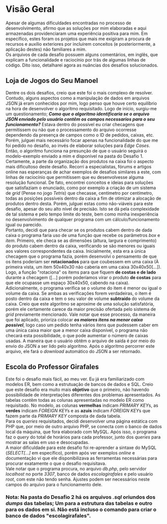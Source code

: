 # Visão Geral
Apesar de algumas dificuldades encontradas no processo de desenvolvimento, afirmo que as soluções por mim elaboradas e aqui armazenadas providenciaram uma experiência positiva para mim. Em específico, estes foram os projetos que mais me exigiram a procura de recursos e auxílio exteriores por incluírem conceitos (e posteriormente, a aplicação destes) não familiares a mim.  
Os arquivos de cada desafio possuem alguns comentários, em inglês, que explicam a funcionalidade e raciocínio por trás de algumas linhas de código. Dito isso, detalharei agora as nuâncias dos desafios solucionados.
## Loja de Jogos do Seu Manoel
Dentre os dois desafios, creio que este foi o mais complexo de resolver. Contudo, alguns aspectos como a manipulação de dados em arquivos JSON já eram conhecidos por mim, logo penso que houve certo equilíbrio na hora de desenvolver o algoritmo requisitado. Logo de início, surgiu-me um questionamento; ***Como que o algoritmo identificaria se o arquivo JSON enviado pelo usuário contêm os campos necessarios para o seu funcionamento?*** Estava dentro do possível eu criar checagens que permitissem ou não que o processamento do arquivo ocorresse dependendo da presença de campos como o ID de pedidos, caixas, etc.  
Porém, julguei mais necessário focar apenas na funcionalidade do que me foi pedido no desafio, ao invés de elaborar soluções para *Edge Cases*. Então, o algoritmo funciona na presunção de que o usuário seguirá o modelo-exemplo enviado a mim e disponível na pasta do Desafio 1.  
Certamente, a parte da organização dos produtos na caixa foi o aspecto mais dificultoso deste desafio. Recorri a especialistas, fórums e artigos online nas esperanças de achar exemplos de desafios similares a este, com linhas de raciocínio que permitissem que eu desenvolvesse alguma resolução funcional. De fato, encontrei conceitos e ideias para soluções que satisfaziam o enunciado, como por exemplo a criação de um sistema de *grid* (Pense no jogo *Tetris*) que checasse, centímetro por centímetro, todas as posições possíveis dentro da caixa a fim de otimizar a alocação de produtos dentro desta. Porém, julguei estas como não-viáveis para este desafio, apesar do seu alto nível de precisão. Isto se dá pela complexidade de tal sistema e pelo tempo limite do teste, bem como minha inexperiência no desenvolvimento de qualquer programa com um cálculo/funcionamento igual ou parecido.  
Portanto, decidi que para checar se os produtos cabem dentro de dada caixa o programa faria uso de uma função que recebe os parâmetros *box* e *item*. Primeiro, ele checa se as dimensões (altura, largura e comprimento) do produto cabem dentro da caixa, verificando se são menores ou iguais aos valores correspondentes da caixa. Inicialmente, esta era a única checagem que o programa fazia, porém desenvolvi o pensamento de que os itens poderiam ser **rotacionados** para que coubessem em uma caixa (À primeira vista, um item 50x40x30 não caberia em uma caixa 30x40x50[...]). Logo, a função "rotaciona" os items para que fiquem **de costas e de lado** durante a checagem ([...] porém poderíamos virar o produto **de costas** para que ele ocupasse um espaço 30x40x50, cabendo na caixa). Adicionalmente, o programa verifica se o volume do item é menor ou igual o volume da caixa. Se ambas as verificações forem verdadeiras, o item é posto dentro da caixa e tem o seu valor de volume **subtraído** do volume da caixa. 
Creio que este algoritmo se aproxime de uma solução satisfatória, porém ele certamente carece da maior precisão ofertada pelo sistema de *grid* previamente mencionado. Vale notar que esse processo, da maneira que foi aplicado, prioriza colocar ***os maiores itens na menor caixa possível***, logo caso um pedido tenha vários itens que pudessem caber em uma única caixa maior que a menor caixa disponível, o programa não checará esta possibilidade, o que pode aumentar o número de caixas usadas.
A maneira que o usuário obtêm o arquivo de saída é por meio do envio do JSON a ser lido pelo algoritmo. Após o algoritmo percorrer este arquivo, ele fará o *download* automático do JSON a ser retornado.
## Escola do Professor Girafales
Este foi o desafio mais fácil, ao meu ver. Eu já era familiarizado com modelos ER, bem como a estrutuação de bancos de dados e SQL. Creio que este desafio era muito mais **objetivo** que o primeiro, não havendo possibilidade de interpretações diferentes dos problemas apresentados. As tabelas contêm todas as colunas apresentadas no modelo ER como requisitado. No modelo, as colunas **vermelhas** indicam *PRIMARY KEY*s, as **verdes** indicam *FOREIGN KEY*s e as **azuis** indicam *FOREIGN KEY*s que fazem parte da *PRIMARY KEY* composta de dada tabela.  
Para os *queries* requisitados, decidi desenvolver uma página estática com PHP que, por meio de outro arquivo PHP, se conecta com o banco de dados local da máquina, que fora elaborado com MySQL. Após isso, o programa faz o *query* do total de horários para cada professor, junto dos *queries* para mostrar as salas em uso e desocupadas.  
A maior dificuldade para este desafio foi re-aprender a sintaxe do MySQL (*SELECT[...]* em específico), porém após ver exemplos *online* e documentação vi que ele disponibilizava as ferramentas necessárias para procurar exatamente o que o desafio requisitava.  
Vale notar que o programa procura, no arquivo *db.php*, pelo servidor *localhost* no porte *3307*, banco de dados *escolagirafales* e pelo usuário *root*, com este não tendo senha. Ajustes podem ser necessários neste campos do arquivo para o funcionamento dele.
### Nota: Na pasta do Desafio 2 há os arquivos *.sql* oriundos dos *dumps* das tabelas; Um para a estrutura das tabelas e outro para os dados em si. Não está incluso o comando para criar o banco de dados "escolagirafales".
